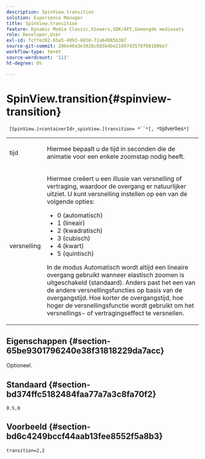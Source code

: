 ```yaml
---
description: SpinView.transition
solution: Experience Manager
title: SpinView.transition
feature: Dynamic Media Classic,Viewers,SDK/API,Gemengde mediasets
role: Developer,User
exl-id: fcffe282-65a5-4093-8838-71a64085b387
source-git-commit: 206e4643e3926cb85b4be2189743578f88180be7
workflow-type: tm+mt
source-wordcount: '111'
ht-degree: 0%

---
```


# SpinView.transition{#spinview-transition}

` [SpinView.|<containerId>_spinView.]transition= *``*[, *`tijdverlies`*]`

<table id="table_5B8094216AE94DC59671E06DB941A366"> 
 <tbody> 
  <tr> 
   <td colname="col1"> <p> <span class="codeph"><span class="varname"> tijd</span></span> </p> </td> 
   <td colname="col2"> <p> Hiermee bepaalt u de tijd in seconden die de animatie voor een enkele zoomstap nodig heeft. </p> </td> 
  </tr> 
  <tr> 
   <td colname="col1"> <p> <span class="codeph"><span class="varname"> versnelling</span></span> </p> </td> 
   <td colname="col2"> <p> Hiermee creëert u een illusie van versnelling of vertraging, waardoor de overgang er natuurlijker uitziet. U kunt versnelling instellen op een van de volgende opties: </p> <p> 
     <ul id="ul_7B9694978D96449AB986AED1CF7F649D"> 
      <li id="li_904CEC8AD5834139A5585EE70ACE9C80">0 (automatisch) </li> 
      <li id="li_471D4CD39C10415497B1714B0AD961B9"> 1 (lineair) </li> 
      <li id="li_7A0F9F1186604E75BAA19626A844236A"> 2 (kwadratisch) </li> 
      <li id="li_B8D4C40D795642AB835925582B707158"> 3 (cubisch) </li> 
      <li id="li_2B9F7324BB89455C89C1CAE1BD5BBB65"> 4 (kwart) </li> 
      <li id="li_B94A553B6E844247BE88ECA0A8CEB811"> 5 (quintisch) </li> 
     </ul> </p> <p>In de modus Automatisch wordt altijd een lineaire overgang gebruikt wanneer elastisch zoomen is uitgeschakeld (standaard). Anders past het een van de andere versnellingsfuncties op basis van de overgangstijd. Hoe korter de overgangstijd, hoe hoger de versnellingsfunctie wordt gebruikt om het versnellings- of vertragingseffect te versnellen. </p> </td> 
  </tr> 
 </tbody> 
</table>

## Eigenschappen {#section-65be9301796240e38f31818229da7acc}

Optioneel.

## Standaard {#section-bd374ffc5182484faa77a7a3c8fa70f2}

`0.5,0`

## Voorbeeld {#section-bd6c4249bccf44aab13fee8552f5a8b3}

`transition=2,2`
